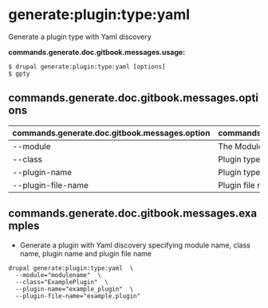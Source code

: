 # generate:plugin:type:yaml
Generate a plugin type with Yaml discovery

**commands.generate.doc.gitbook.messages.usage:**
```
$ drupal generate:plugin:type:yaml [options]
$ gpty
```

## commands.generate.doc.gitbook.messages.options
commands.generate.doc.gitbook.messages.option | commands.generate.doc.gitbook.messages.details
-------|-------------
--module | The Module name.
--class | Plugin type class name
--plugin-name | Plugin type machine name
--plugin-file-name | Plugin file name

## commands.generate.doc.gitbook.messages.examples
* Generate a plugin with Yaml discovery specifying module name, class name, plugin name and plugin file name
```
drupal generate:plugin:type:yaml  \
  --module="modulename"  \
  --class="ExamplePlugin"  \
  --plugin-name="example_plugin"  \
  --plugin-file-name="example.plugin"
```
